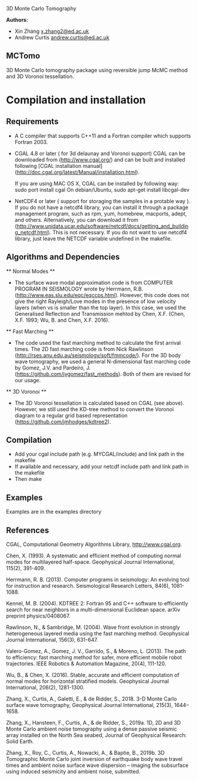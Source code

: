 3D Monte Carlo Tomography 

**Authors:**
 - Xin Zhang x.zhang2@ed.ac.uk
 - Andrew Curtis andrew.curtis@ed.ac.uk

## MCTomo

3D Monte Carlo tomography package using reversible jump McMC method and 3D Voronoi tessellation.

Compilation and installation
============================

## Requirements

* A C compiler that supports C++11 and a Fortran compiler which supports Fortran 2003.

* CGAL 4.8 or later ( for 3d delaunay and Voronoi support) CGAL can be downloaded from (http://www.cgal.org/) and can be built and installed following [CGAL installation manual] (http://doc.cgal.org/latest/Manual/installation.html). 

  If you are using MAC OS X, CGAL can be installed by following way:
     sudo port install cgal
  On debian/Ubuntu, 
     sudo apt-get install libcgal-dev

* NetCDF4 or later ( support for storaging the samples in a protable way ). If you do not have a netcdf4 library, you can install it through a package management program, such as rpm, yum, homebrew, macports, adept, and others.  Alternatively, you can download it from (http://www.unidata.ucar.edu/software/netcdf/docs/getting_and_building_netcdf.html).
  This is not necessary. If you do not want to use netcdf4 library, just leave the NETCDF variable undefined in the makefile.

## Algorithms and Dependencies

** Normal Modes **

* The surface wave modal approximation code is from COMPUTER PROGRAM IN SEISMOLOGY wrote by Herrmann, R.B. (http://www.eas.slu.edu/eqc/eqccps.html). However, this code does not give the right Rayleigh/Love modes in the presence of low velocity layers (when vs is smaller than the top layer). In this case, we used the Generalised Reflection and Transmission mehtod by Chen, X.F. (Chen, X.F. 1993; Wu, B. and Chen, X.F. 2016).

** Fast Marching **

* The code used the fast marching method to calculate the first arrival times. The 2D fast marching code is from Nick Rawlinson (http://rses.anu.edu.au/seismology/soft/fmmcode/). For the 3D body wave tomography, we used a general N-dimensional fast marching code by Gomez, J.V. and Pardeiro, J. (https://github.com/jvgomez/fast_methods). Both of them are revised for our usage.

** 3D Voronoi **

* The 3D Voronoi tessellation is calculated based on CGAL (see above). However, we still used the KD-tree method to convert the Voronoi diagram to a regular grid based representation (https://github.com/jmhodges/kdtree2).

## Compilation

* Add your cgal include path (e.g. MYCGAL/include) and link path in the makefile
* If available and necessary, add your netcdf include path and link path in the makefile
* Then make

## Examples
Examples are in the examples directory

## References

CGAL, Computational Geometry Algorithms Library, http://www.cgal.org.

Chen, X. (1993). A systematic and efficient method of computing normal modes for multilayered half-space. Geophysical Journal International, 115(2), 391-409.

Herrmann, R. B. (2013). Computer programs in seismology: An evolving tool for instruction and research. Seismological Research Letters, 84(6), 1081-1088.

Kennel, M. B. (2004). KDTREE 2: Fortran 95 and C++ software to efficiently search for near neighbors in a multi-dimensional Euclidean space. arXiv preprint physics/0408067.

Rawlinson, N., & Sambridge, M. (2004). Wave front evolution in strongly heterogeneous layered media using the fast marching method. Geophysical Journal International, 156(3), 631-647.

Valero-Gomez, A., Gomez, J. V., Garrido, S., & Moreno, L. (2013). The path to efficiency: fast marching method for safer, more efficient mobile robot trajectories. IEEE Robotics & Automation Magazine, 20(4), 111-120.

Wu, B., & Chen, X. (2016). Stable, accurate and efficient computation of normal modes for horizontal stratified models. Geophysical Journal International, 206(2), 1281-1300.

Zhang, X., Curtis, A., Galetti, E., & de Ridder, S., 2018. 3-D Monte Carlo surface wave tomography, Geophysical Journal International, 215(3), 1644–1658.

Zhang, X., Hansteen, F., Curtis, A., & de Ridder, S., 2019a. 1D, 2D and 3D Monte Carlo ambient noise tomography using a dense passive seismic array installed on the North Sea seabed, Journal of Geophysical
Research: Solid Earth.

Zhang, X., Roy, C., Curtis, A., Nowacki, A., & Baptie, B., 2019b. 3D Tomographic Monte Carlo joint inversion of earthquake body wave travel times and ambient noise surface wave dispersion – imaging the
subsurface using induced seismicity and ambient noise, submitted.





